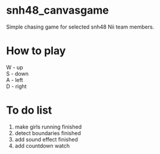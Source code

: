 # snh48_canvasgame
Simple chasing game for selected snh48 Nii team members.  
# How to play  
W - up  
S - down  
A - left  
D - right  

# To do list  
1. make girls running  finished
2. detect boundaries  finished
3. add sound effect  finished
4. add countdown watch  
